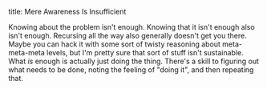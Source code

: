 title: Mere Awareness Is Insufficient

Knowing about the problem isn't enough.
Knowing that it isn't enough also isn't enough.
Recursing all the way also generally doesn't get you there.
Maybe you can hack it with some sort of twisty reasoning about meta-meta-meta levels, but I'm pretty sure that sort of stuff isn't sustainable.
What *is* enough is actually just doing the thing. There's a skill to figuring out what needs to be done, noting the feeling of "doing it", and then repeating that.

